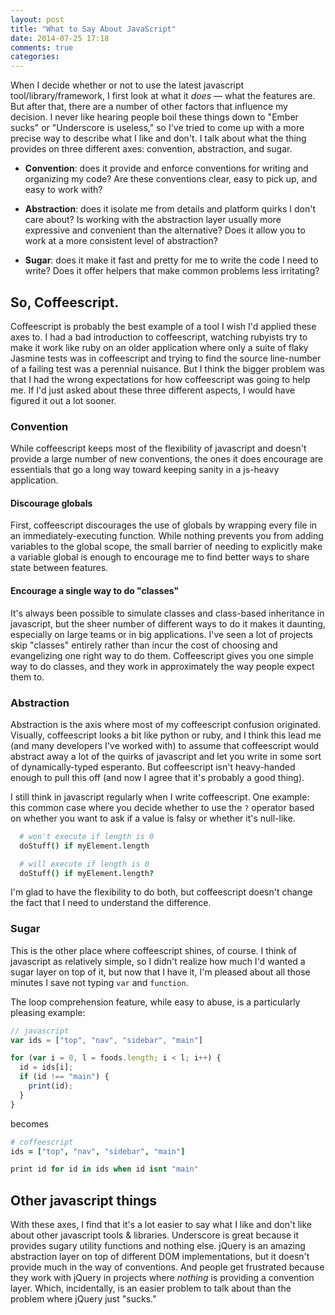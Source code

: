 ```yaml
---
layout: post
title: "What to Say About JavaScript"
date: 2014-07-25 17:18
comments: true
categories: 
---
```


When I decide whether or not to use the latest javascript tool/library/framework,
I first look at what it *does* — what the features are. But after that, there are
a number of other factors that influence my decision. I never like hearing people
boil these things down to "Ember sucks" or "Underscore is useless," so I've tried
to come up with a more precise way to describe what I like and don't. I talk
about what the thing provides on three different axes: convention, abstraction,
and sugar.

- **Convention**: does it provide and enforce conventions for writing
and organizing my code? Are these conventions clear, easy to pick up, and easy
to work with?

- **Abstraction**: does it isolate me from details and platform
quirks I don't care about? Is working with the abstraction layer usually more
expressive and convenient than the alternative? Does it allow you to work at a
more consistent level of abstraction?

- **Sugar**:  does it make it fast and pretty for me to write the code
I need to write? Does it offer helpers that make common problems less irritating?

## So, Coffeescript.

Coffeescript is probably the best example of a tool I wish I'd applied these
axes to. I had a bad introduction to coffeescript, watching rubyists try to make
it work like ruby on an older application where only a suite of flaky Jasmine
tests was in coffeescript and trying to find the source line-number of a
failing test was a perennial nuisance. But I think the bigger problem was that I
had the wrong expectations for how coffeescript was going to help me. If I'd
just asked about these three different aspects, I would have figured it out a
lot sooner.

### Convention

While coffeescript keeps most of the flexibility of javascript and doesn't
provide a large number of new conventions, the ones it does encourage are
essentials that go a long way toward keeping sanity in a js-heavy application.

#### Discourage globals

First, coffeescript discourages the use of globals by wrapping every file in an
immediately-executing function. While nothing prevents you from adding variables
to the global scope, the small barrier of needing to explicitly make a variable
global is enough to encourage me to find better ways to share state between features.

#### Encourage a single way to do "classes"

It's always been possible to simulate classes and class-based inheritance in
javascript, but the sheer number of different ways to do it makes it daunting,
especially on large teams or in big applications. I've seen a lot of projects
skip "classes" entirely rather than incur the cost of choosing and evangelizing
one right way to do them. Coffeescript gives you one simple way to do classes,
and they work in approximately the way people expect them to.

### Abstraction

Abstraction is the axis where most of my coffeescript confusion originated.
Visually, coffeescript looks a bit like python or ruby, and I think this lead me
(and many developers I've worked with) to assume that coffeescript would
abstract away a lot of the quirks of javascript and let you write in some sort
of dynamically-typed esperanto. But coffeescript isn't heavy-handed enough to pull
this off (and now I agree that it's probably a good thing).

I still think in javascript regularly when I write coffeescript. One
example: this common case where you decide whether to use the `?` operator based
on whether you want to ask if a value is falsy or whether it's null-like.

```coffeescript
  # won't execute if length is 0
  doStuff() if myElement.length

  # will execute if length is 0
  doStuff() if myElement.length?
```

I'm glad to have the flexibility to do both, but coffeescript doesn't change the
fact that I need to understand the difference.

### Sugar

This is the other place where coffeescript shines, of course. I think of
javascript as relatively simple, so I didn't realize how much I'd wanted a sugar
layer on top of it, but now that I have it, I'm pleased about all those minutes
I save not typing `var` and `function`.

The loop comprehension feature, while easy to abuse, is a particularly pleasing
example:

```js
// javascript
var ids = ["top", "nav", "sidebar", "main"]

for (var i = 0, l = foods.length; i < l; i++) {
  id = ids[i];
  if (id !== "main") {
    print(id);
  }
}
```

becomes

```coffeescript
# coffeescript
ids = ["top", "nav", "sidebar", "main"]

print id for id in ids when id isnt "main"
```

## Other javascript things

With these axes, I find that it's a lot easier to say what I like and don't like
about other javascript tools & libraries. Underscore is great because it
provides sugary utility functions and nothing else. jQuery is an amazing
abstraction layer on top of different DOM implementations, but it doesn't provide
much in the way of conventions. And people get frustrated because they work
with jQuery in projects where *nothing* is providing a convention layer. Which,
incidentally, is an easier problem to talk about than the problem where jQuery
just "sucks."
